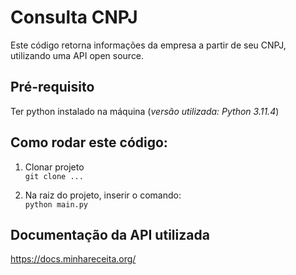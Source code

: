 # Consulta CNPJ

Este código retorna informações da empresa a partir de seu CNPJ, utilizando uma API open source.

## Pré-requisito

Ter python instalado na máquina (*versão utilizada: Python 3.11.4*)

## Como rodar este código:

1) Clonar projeto   
   ``` git clone ... ```

2) Na raiz do projeto, inserir o comando:  
   ``` python main.py ```


## Documentação da API utilizada
https://docs.minhareceita.org/